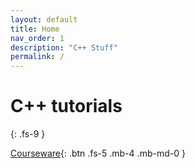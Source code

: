 ```yaml
---
layout: default
title: Home
nav_order: 1
description: "C++ Stuff"
permalink: /
---
```


# C++ tutorials
{: .fs-9 }


[Courseware](https://www.learncpp.com/cpp-tutorial/statements-and-the-structure-of-a-program/){: .btn .fs-5 .mb-4 .mb-md-0 }

